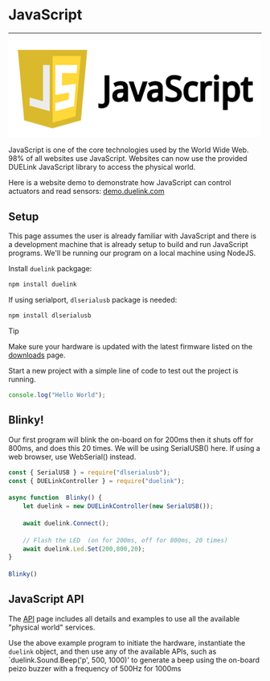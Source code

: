 # JavaScript

---

![JavaSript](../images/javascript.png)

JavaScript is one of the core technologies used by the World Wide Web. 98% of all websites use JavaScript. Websites can now use the provided DUELink JavaScript library to access the physical world.

Here is a website demo to demonstrate how JavaScript can control actuators and read sensors: [demo.duelink.com](https://demo.duelink.com/)

## Setup

This page assumes the user is already familiar with JavaScript and there is a development machine that is already setup to build and run JavaScript programs. We'll be running our program on a local machine using NodeJS.

Install `duelink` packgage:
```js
npm install duelink
```

If using serialport, `dlserialusb` package is needed:

```js
npm install dlserialusb
```

> [!TIP]
> Make sure your hardware is updated with the latest firmware listed on the [downloads](../downloads.md) page.

Start a new project with a simple line of code to test out the project is running.

```js
console.log("Hello World");
```

## Blinky!

Our first program will blink the on-board on for 200ms then it shuts off for 800ms, and does this 20 times. We will be using SerialUSB() here. If using a web browser, use WebSerial() instead.

```js
const { SerialUSB } = require("dlserialusb");
const { DUELinkController } = require("duelink");

async function  Blinky() {
    let duelink = new DUELinkController(new SerialUSB());

    await duelink.Connect();
    
    // Flash the LED  (on for 200ms, off for 800ms, 20 times)
    await duelink.Led.Set(200,800,20);   
}

Blinky()
```

## JavaScript API

The [API](../api/intro.md) page includes all details and examples to use all the available "physical world" services.

Use the above example program to initiate the hardware, instantiate the `duelink` object, and then use any of the available APIs, such as `duelink.Sound.Beep('p', 500, 1000)' to generate a beep using the on-board peizo buzzer with a frequency of 500Hz for 1000ms